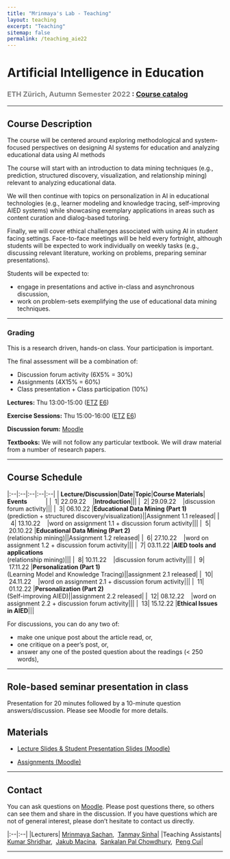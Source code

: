 ```yaml
---
title: "Mrinmaya's Lab - Teaching"
layout: teaching
excerpt: "Teaching"
sitemap: false
permalink: /teaching_aie22
---
```


# Artificial Intelligence in Education
### <font color=gray>ETH Zürich, Autumn Semester 2022 </font>: [Course catalog](http://www.vvz.ethz.ch/Vorlesungsverzeichnis/lerneinheit.view?semkez=2022W&ansicht=LERNMATERIALIEN&lerneinheitId=162761&lang=en)

___

## Course Description
The course will be centered around exploring methodological and system-focused perspectives on designing AI systems for education and analyzing educational data using AI methods

The course will start with an introduction to data mining techniques  (e.g., prediction, structured discovery, visualization, and relationship mining) relevant to analyzing educational data. 

We will then continue with topics on personalization in AI in educational technologies (e.g., learner modeling and knowledge tracing, self-improving AIED systems) while showcasing exemplary applications in areas such as content curation and dialog-based tutoring. 

Finally, we will cover ethical challenges associated with using AI in student facing settings. Face-to-face meetings will be held every fortnight, although students will be expected to work individually on weekly tasks (e.g., discussing relevant literature, working on problems, preparing seminar presentations).

Students will be expected to:
- engage in presentations and active in-class and asynchronous discussion, 
- work on problem-sets exemplifying the use of educational data mining techniques.

___

### **Grading**
This is a research driven, hands-on class. Your participation is important.

The final assessment will be a combination of: 
- Discussion forum activity (6X5% = 30%)
- Assignments (4X15% = 60%)
- Class presentation + Class participation (10%)

<!-- classroom participation, graded exercises, research paper presentation and the project. There will be 3 exercise sets which will be a mix of theoretical and implementation problems. Exercises will be released roughly every 4 weeks, and will total to 40% of your grade. Classroom participation (writing class presentation summaries and discussion forum participation) will account for 20% of the grade. Research paper presentation will account for 10% of the grade and the project will account of the rest of the grade (30%). There will be no written exams. -->

**Lectures:** Thu 13:00-15:00 ([ETZ](http://www.mapsearch.ethz.ch/map.do;msSessionid=h-61y8TSJKfvMtJAZJ9ZtnnYRLLNmohh4l6pMaNRvb2WljDldpUS!-42774485?gebaeudeMap=ETZ&farbcode=c010&lang=en) [E6](https://www.rauminfo.ethz.ch/Rauminfo/grundrissplan.gif?gebaeude=ETZ&geschoss=E&raumNr=6&lang=en))

**Exercise Sessions:**  Thu 15:00-16:00 ([ETZ](http://www.mapsearch.ethz.ch/map.do;msSessionid=h-61y8TSJKfvMtJAZJ9ZtnnYRLLNmohh4l6pMaNRvb2WljDldpUS!-42774485?gebaeudeMap=ETZ&farbcode=c010&lang=en) [E6](https://www.rauminfo.ethz.ch/Rauminfo/grundrissplan.gif?gebaeude=ETZ&geschoss=E&raumNr=6&lang=en))

**Discussion forum:** [Moodle](https://moodle-app2.let.ethz.ch/course/view.php?id=17844)

**Textbooks:**
We will not follow any particular textbook. We will draw material from a number of research papers.

<!-- ## News
**15.09.21**    Class website is online! -->

___

## Course Schedule

|:--|:--|:--|:--|:--|
|&nbsp;<b>Lecture/Discussion</b>|<b>Date</b>|<b>Topic</b>|<b>Course Materials</b>| <b>Events</b> &nbsp;&nbsp;&nbsp;&nbsp;&nbsp;&nbsp;&nbsp;&nbsp;&nbsp;&nbsp;|
|&nbsp;&nbsp;1|&nbsp;22.09.22&nbsp;&nbsp;&nbsp;&nbsp;|<b>Introduction</b>|||
|&nbsp;&nbsp;2|&nbsp;29.09.22&nbsp;&nbsp;&nbsp;&nbsp;|discussion forum activity|||
|&nbsp;&nbsp;3|&nbsp;06.10.22&nbsp;|<b>Educational Data Mining (Part 1)</b><br>(prediction + structured discovery/visualization)||Assignment 1.1 released|
|&nbsp;&nbsp;4|&nbsp;13.10.22&nbsp;&nbsp;&nbsp;&nbsp;|word on assignment 1.1 + discussion forum activity|||
|&nbsp;&nbsp;5|&nbsp;20.10.22&nbsp;|<b>Educational Data Mining (Part 2)</b><br>(relationship mining)||Assignment 1.2 released|
|&nbsp;&nbsp;6|&nbsp;27.10.22&nbsp;&nbsp;&nbsp;&nbsp;|word on assignment 1.2 + discussion forum activity|||
|&nbsp;&nbsp;7|&nbsp;03.11.22&nbsp;|<b>AIED tools and applications</b><br>(relationship mining)|||
|&nbsp;&nbsp;8|&nbsp;10.11.22&nbsp;&nbsp;&nbsp;&nbsp;|discussion forum activity|||
|&nbsp;&nbsp;9|&nbsp;17.11.22&nbsp;|<b>Personalization (Part 1)</b><br>(Learning Model and Knowledge Tracing)||assignment 2.1 released|
|&nbsp;&nbsp;10|&nbsp;24.11.22&nbsp;&nbsp;&nbsp;&nbsp;|word on assignment 2.1 + discussion forum activity|||
|&nbsp;&nbsp;11|&nbsp;01.12.22&nbsp;|<b>Personalization (Part 2)</b><br>(Self-improving AIED)||assignment 2.2 released|
|&nbsp;&nbsp;12|&nbsp;08.12.22&nbsp;&nbsp;&nbsp;&nbsp;|word on assignment 2.2 + discussion forum activity|||
|&nbsp;&nbsp;13|&nbsp;15.12.22&nbsp;|<b>Ethical Issues in AIED</b>|||

For discussions, you can do any two of:
- make one unique post about the article read, or,
- one critique on a peer’s post, or,
- answer any one of the  posted question about the readings (< 250 words),

___

## Role-based seminar presentation in class

Presentation for 20 minutes followed by a 10-minute question answers/discussion. Please see Moodle for more details.

<!-- ## Course Project

The goal is to explore an interesting problem in AIED in the context of a real-world data set. If you have a theoretical project, come chat with us. Projects should be done in teams of three students.

-   [Project Guidelines](https://docs.google.com/document/d/1zKx_P8KdGYjp06Jm92QIsn0IRewpHDBzPETuB9GZaD0) -->

## Materials
-   [Lecture Slides & Student Presentation Slides (Moodle)](https://moodle-app2.let.ethz.ch/)

-   [Assignments (Moodle)](https://moodle-app2.let.ethz.ch/)

___

## Contact

You can ask questions on [Moodle](https://moodle-app2.let.ethz.ch/course/view.php?id=17844). Please post questions there, so others can see them and share in the discussion. If you have questions which are not of general interest, please don’t hesitate to contact us directly.

|:--|:--|
|Lecturers| [Mrinmaya Sachan](http://www.mrinmaya.io/),&nbsp; [Tanmay Sinha](mailto:tanmay.sinha@gess.ethz.ch)|
|Teaching Assistants| [Kumar Shridhar](mailto:shridhar.kumar@inf.ethz.ch),&nbsp; [Jakub Macina](mailto:jakub.macina@inf.ethz.ch),&nbsp; [Sankalan Pal Chowdhury](mailto:sankalan.story@gmail.com),&nbsp; [Peng Cui](mailto:pencui@inf.ethz.ch)|

___
